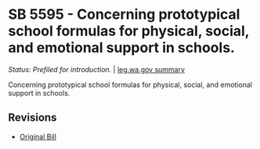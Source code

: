 # SB 5595 - Concerning prototypical school formulas for physical, social, and emotional support in schools.
*Status: Prefiled for introduction.* | [leg.wa.gov summary](https://app.leg.wa.gov/billsummary?BillNumber=5595&Year=2021)

Concerning prototypical school formulas for physical, social, and emotional support in schools.

## Revisions
* [Original Bill](1/)
